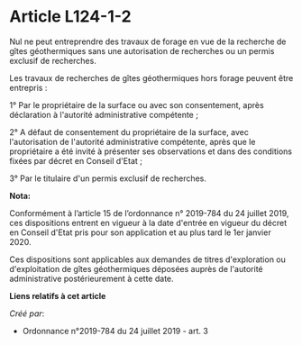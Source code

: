 # Article L124-1-2

Nul ne peut entreprendre des travaux de forage en vue de la recherche de gîtes géothermiques sans une autorisation de
recherches ou un permis exclusif de recherches.

Les travaux de recherches de gîtes géothermiques hors forage peuvent être entrepris :

1° Par le propriétaire de la surface ou avec son consentement, après déclaration à l'autorité administrative compétente ;

2° A défaut de consentement du propriétaire de la surface, avec l'autorisation de l'autorité administrative compétente, après
que le propriétaire a été invité à présenter ses observations et dans des conditions fixées par décret en Conseil d'Etat ;

3° Par le titulaire d'un permis exclusif de recherches.

**Nota:**

Conformément à l’article 15 de l’ordonnance n° 2019-784 du 24 juillet 2019, ces dispositions entrent en vigueur à la date
d'entrée en vigueur du décret en Conseil d'Etat pris pour son application et au plus tard le 1er janvier 2020.

Ces dispositions sont applicables aux demandes de titres d'exploration ou d'exploitation de gîtes géothermiques déposées
auprès de l'autorité administrative postérieurement à cette date.

**Liens relatifs à cet article**

_Créé par_:

  - Ordonnance n°2019-784 du 24 juillet 2019 - art. 3
